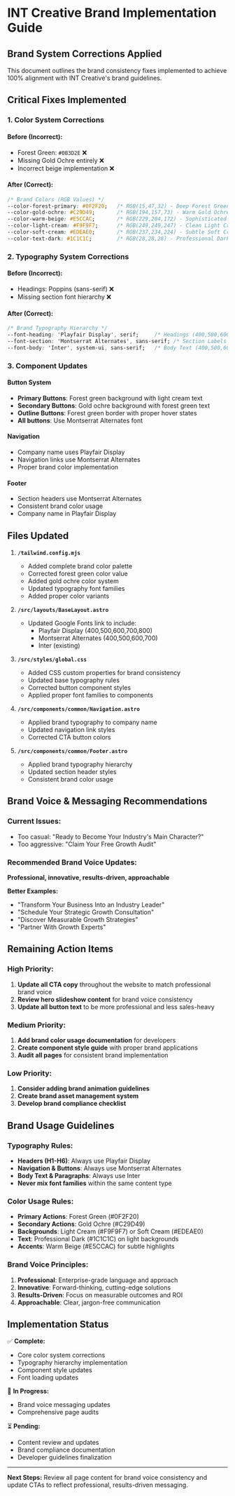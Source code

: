 # INT Creative Brand Implementation Guide

## Brand System Corrections Applied

This document outlines the brand consistency fixes implemented to achieve 100% alignment with INT Creative's brand guidelines.

## Critical Fixes Implemented

### 1. Color System Corrections

#### Before (Incorrect):
- Forest Green: `#0B3D2E` ❌
- Missing Gold Ochre entirely ❌
- Incorrect beige implementation ❌

#### After (Correct):
```css
/* Brand Colors (RGB Values) */
--color-forest-primary: #0F2F20;   /* RGB(15,47,32) - Deep Forest Green */
--color-gold-ochre: #C29D49;       /* RGB(194,157,73) - Warm Gold Ochre */
--color-warm-beige: #E5CCAC;       /* RGB(229,204,172) - Sophisticated Beige */
--color-light-cream: #F9F9F7;      /* RGB(249,249,247) - Clean Light Cream */
--color-soft-cream: #EDEAE0;       /* RGB(237,234,224) - Subtle Soft Cream */
--color-text-dark: #1C1C1C;        /* RGB(28,28,28) - Professional Dark Text */
```

### 2. Typography System Corrections

#### Before (Incorrect):
- Headings: Poppins (sans-serif) ❌
- Missing section font hierarchy ❌

#### After (Correct):
```css
/* Brand Typography Hierarchy */
--font-heading: 'Playfair Display', serif;     /* Headings (400,500,600,700,800) */
--font-section: 'Montserrat Alternates', sans-serif; /* Section Labels (400,500,600,700) */
--font-body: 'Inter', system-ui, sans-serif;   /* Body Text (400,500,600,700) */
```

### 3. Component Updates

#### Button System
- **Primary Buttons**: Forest green background with light cream text
- **Secondary Buttons**: Gold ochre background with forest green text  
- **Outline Buttons**: Forest green border with proper hover states
- **All buttons**: Use Montserrat Alternates font

#### Navigation
- Company name uses Playfair Display
- Navigation links use Montserrat Alternates
- Proper brand color implementation

#### Footer
- Section headers use Montserrat Alternates
- Consistent brand color usage
- Company name in Playfair Display

## Files Updated

1. **`/tailwind.config.mjs`**
   - Added complete brand color palette
   - Corrected forest green color value
   - Added gold ochre color system
   - Updated typography font families
   - Added proper color variants

2. **`/src/layouts/BaseLayout.astro`**
   - Updated Google Fonts link to include:
     - Playfair Display (400,500,600,700,800)
     - Montserrat Alternates (400,500,600,700)
     - Inter (existing)

3. **`/src/styles/global.css`**
   - Added CSS custom properties for brand consistency
   - Updated base typography rules
   - Corrected button component styles
   - Applied proper font families to components

4. **`/src/components/common/Navigation.astro`**
   - Applied brand typography to company name
   - Updated navigation link styles
   - Corrected CTA button colors

5. **`/src/components/common/Footer.astro`**
   - Applied brand typography hierarchy
   - Updated section header styles
   - Consistent brand color usage

## Brand Voice & Messaging Recommendations

### Current Issues:
- Too casual: "Ready to Become Your Industry's Main Character?"
- Too aggressive: "Claim Your Free Growth Audit"

### Recommended Brand Voice Updates:
**Professional, innovative, results-driven, approachable**

**Better Examples:**
- "Transform Your Business Into an Industry Leader"
- "Schedule Your Strategic Growth Consultation"
- "Discover Measurable Growth Strategies"
- "Partner With Growth Experts"

## Remaining Action Items

### High Priority:
1. **Update all CTA copy** throughout the website to match professional brand voice
2. **Review hero slideshow content** for brand voice consistency
3. **Update all button text** to be more professional and less sales-heavy

### Medium Priority:
1. **Add brand color usage documentation** for developers
2. **Create component style guide** with proper brand applications  
3. **Audit all pages** for consistent brand implementation

### Low Priority:
1. **Consider adding brand animation guidelines**
2. **Create brand asset management system**
3. **Develop brand compliance checklist**

## Brand Usage Guidelines

### Typography Rules:
- **Headers (H1-H6)**: Always use Playfair Display
- **Navigation & Buttons**: Always use Montserrat Alternates  
- **Body Text & Paragraphs**: Always use Inter
- **Never mix font families** within the same content type

### Color Usage Rules:
- **Primary Actions**: Forest Green (#0F2F20)
- **Secondary Actions**: Gold Ochre (#C29D49)
- **Backgrounds**: Light Cream (#F9F9F7) or Soft Cream (#EDEAE0)
- **Text**: Professional Dark (#1C1C1C) on light backgrounds
- **Accents**: Warm Beige (#E5CCAC) for subtle highlights

### Brand Voice Principles:
1. **Professional**: Enterprise-grade language and approach
2. **Innovative**: Forward-thinking, cutting-edge solutions
3. **Results-Driven**: Focus on measurable outcomes and ROI
4. **Approachable**: Clear, jargon-free communication

## Implementation Status

✅ **Complete:**
- Core color system corrections
- Typography hierarchy implementation  
- Component style updates
- Font loading updates

🔄 **In Progress:**
- Brand voice messaging updates
- Comprehensive page audits

⏳ **Pending:**
- Content review and updates
- Brand compliance documentation
- Developer guidelines finalization

---

**Next Steps:** Review all page content for brand voice consistency and update CTAs to reflect professional, results-driven messaging.